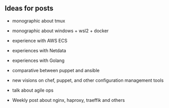 ## Ideas for posts

* monographic about tmux

* monographic about windows + wsl2 + docker

* experience with AWS ECS

* experiences with Netdata

* experiences with Golang

* comparative between puppet and ansible

* new visions on chef, puppet, and other configuration management tools

* talk about agile ops

* Weekly post about nginx, haproxy, traeffik and others

